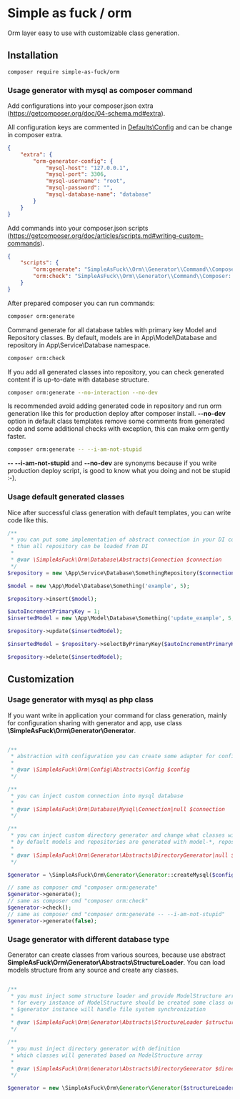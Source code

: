 # Simple as fuck / orm

Orm layer easy to use with customizable class generation. 

## Installation

```bash
composer require simple-as-fuck/orm
```

### Usage generator with mysql as composer command

Add configurations into your composer.json extra (https://getcomposer.org/doc/04-schema.md#extra).

All configuration keys are commented in [Defaults\Config](../src/Config/Defaults/Config.php) and can be change in composer extra.

```json
{
    "extra": {
        "orm-generator-config": {
            "mysql-host": "127.0.0.1",
            "mysql-port": 3306,
            "mysql-username": "root",
            "mysql-password": "",
            "mysql-database-name": "database"
        }
    }
}
```

Add commands into your composer.json scripts (https://getcomposer.org/doc/articles/scripts.md#writing-custom-commands).

```json
{
    "scripts": {
        "orm:generate": "SimpleAsFuck\\Orm\\Generator\\Command\\Composer::mysqlGenerate",
        "orm:check": "SimpleAsFuck\\Orm\\Generator\\Command\\Composer::mysqlCheck"
    }
}
```

After prepared composer you can run commands:

```bash
composer orm:generate
```

Command generate for all database tables with primary key Model and Repository classes.
By default, models are in App\Model\Database and repository in App\Service\Database namespace.

```bash
composer orm:check
```

If you add all generated classes into repository, you can check generated content if is up-to-date with database structure.  

```bash
composer orm:generate --no-interaction --no-dev
```

Is recommended avoid adding generated code in repository and run orm generation like this for production deploy after composer install.
**--no-dev** option in default class templates remove some comments from generated code and some additional checks with exception,
this can make orm gently faster.

```bash
composer orm:generate -- --i-am-not-stupid
```

**-- --i-am-not-stupid** and **--no-dev** are synonyms because if you write production deploy script,
is good to know what you doing and not be stupid :-).

### Usage default generated classes

Nice after successful class generation with default templates, you can write code like this.

```php
/**
 * you can put some implementation of abstract connection in your DI container
 * than all repository can be loaded from DI
 *
 * @var \SimpleAsFuck\Orm\Database\Abstracts\Connection $connection 
 */
$repository = new \App\Service\Database\SomethingRepository($connection);

$model = new \App\Model\Database\Something('example', 5);

$repository->insert($model);

$autoIncrementPrimaryKey = 1;
$insertedModel = new \App\Model\Database\Something('update_example', 5, $autoIncrementPrimaryKey);

$repository->update($insertedModel);

$insertedModel = $repository->selectByPrimaryKey($autoIncrementPrimaryKey);

$repository->delete($insertedModel);

```

## Customization

### Usage generator with mysql as php class

If you want write in application your command for class generation,
mainly for configuration sharing with generator and app,
use class **\SimpleAsFuck\Orm\Generator\Generator**.

```php

/**
 * abstraction with configuration you can create some adapter for config from your app
 *
 * @var \SimpleAsFuck\Orm\Config\Abstracts\Config $config
 */

/**
 * you can inject custom connection into mysql database
 *
 * @var \SimpleAsFuck\Orm\Database\Mysql\Connection|null $connection
 */

/**
 * you can inject custom directory generator and change what classes will generated
 * by default models and repositories are generated with model-*, repository-* config.
 *
 * @var \SimpleAsFuck\Orm\Generator\Abstracts\DirectoryGenerator|null $directoryGenerator
 */

$generator = \SimpleAsFuck\Orm\Generator\Generator::createMysql($config, $connection, $directoryGenerator);

// same as composer cmd "composer orm:generate"
$generator->generate();
// same as composer cmd "composer orm:check"
$generator->check();
// same as composer cmd "composer orm:generate -- --i-am-not-stupid"
$generator->generate(false);

```

### Usage generator with different database type

Generator can create classes from various sources,
because use abstract **SimpleAsFuck\Orm\Generator\Abstracts\StructureLoader**.
You can load models structure from any source and create any classes.

```php

/**
 * you must inject some structure loader and provide ModelStructure array,
 * for every instance of ModelStructure should be created some class or classes in $directoryGenerator
 * $generator instance will handle file system synchronization 
 *
 * @var \SimpleAsFuck\Orm\Generator\Abstracts\StructureLoader $structureLoader
 */

/**
 * you must inject directory generator with definition
 * which classes will generated based on ModelStructure array
 *
 * @var \SimpleAsFuck\Orm\Generator\Abstracts\DirectoryGenerator $directoryGenerator
 */

$generator = new \SimpleAsFuck\Orm\Generator\Generator($structureLoader, $directoryGenerator);
```
